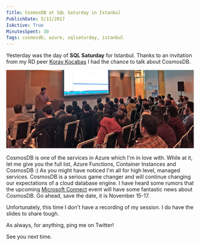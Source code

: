 ```yaml
---
Title: CosmosDB at SQL Saturday in Istanbul
PublishDate: 5/11/2017
IsActive: True
MinutesSpent: 30
Tags: cosmosdb, azure, sqlsaturday, istanbul
---
```


Yesterday was the day of **SQL Saturday** for Istanbul. Thanks to an invitation from my RD peer [Koray Kocabaş](https://twitter.com/koraykocabas?lang=en) I had the chance to talk about CosmosDB. 

![My CosmosDB session at SQL Saturday Istanbul](media/CosmosDB-at-SQLSaturday-Istanbul/cosmosdb-sqlsaturday.jpg)

CosmosDB is one of the services in Azure which I'm in love with. While at it, let me give you the full list, Azure Functions, Container Instances and CosmosDB :) As you might have noticed I'm all for high level, managed services. CosmosDB is a serious game changer and will continue changing our expectations of a cloud database engine. I have heard some rumors that the upcoming [Microsoft Connect](https://www.microsoft.com/en-us/connectevent/default.aspx) event will have some fantastic news about CosmosDB. Go ahead, save the date, it is November 15-17. 

Unfortunately, this time I don't have a recording of my session. I do have the slides to share tough. 

<script async class="speakerdeck-embed" data-id="386a9542d7e84b39a0caa0c96ae254ba" data-ratio="1.77777777777778" src="//speakerdeck.com/assets/embed.js"></script>

As always, for anything, ping me on Twitter!

See you next time. 